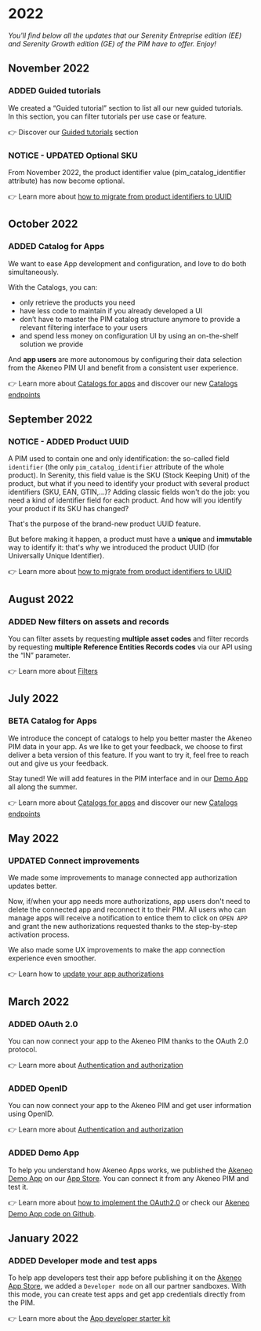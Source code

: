 # 2022

*You'll find below all the updates that our Serenity Entreprise edition (EE) and Serenity Growth edition (GE) of the PIM have to offer. Enjoy!*

## November 2022

### <span class="label label-news label-added">ADDED</span> Guided tutorials

We created a “Guided tutorial” section to list all our new guided tutorials.  
In this section, you can filter tutorials per use case or feature.

👉 Discover our [Guided tutorials](/tutorials/homepage.html) section

### <span class="label label-news label-notice">NOTICE - UPDATED</span> Optional SKU

From November 2022, the product identifier value (pim_catalog_identifier attribute) has now become optional.

👉 Learn more about [how to migrate from product identifiers to UUID](/getting-started/from-identifiers-to-uuid-7x/welcome.html) 


## October 2022 

### <span class="label label-news label-added">ADDED</span> Catalog for Apps

We want to ease App development and configuration, and love to do both simultaneously.

With the Catalogs, you can:
- only retrieve the products you need
- have less code to maintain if you already developed a UI
- don’t have to master the PIM catalog structure anymore to provide a relevant filtering interface to your users
- and spend less money on configuration UI by using an on-the-shelf solution we provide

And **app users** are more autonomous by configuring their data selection from the Akeneo PIM UI and benefit from a consistent user experience.

👉 Learn more about [Catalogs for apps](/apps/catalogs.html) and discover our new [Catalogs endpoints](/api-reference-index.html#Catalogs)


## September 2022

### <span class="label label-news label-notice">NOTICE - ADDED</span> Product UUID

A PIM used to contain one and only identification: the so-called field `identifier` (the only `pim_catalog_identifier` attribute of the whole product). In Serenity, this field value is the SKU (Stock Keeping Unit) of the product, but what if you need to identify your product with several product identifiers (SKU, EAN, GTIN,...)? Adding classic fields won't do the job: you need a kind of identifier field for each product. And how will you identify your product if its SKU has changed?

That's the purpose of the brand-new product UUID feature.

But before making it happen, a product must have a **unique** and **immutable** way to identify it: that's why we introduced the product UUID (for Universally Unique Identifier).

👉 Learn more about [how to migrate from product identifiers to UUID](/getting-started/from-identifiers-to-uuid-7x/welcome.html) 


## August 2022 

### <span class="label label-news label-added">ADDED</span> New filters on assets and records 

You can filter assets by requesting **multiple asset codes** and filter records by requesting **multiple Reference Entities Records codes** via our API using the “IN” parameter. 

👉 Learn more about [Filters](/documentation/filter.html)


## July 2022

### <span class="label label-news label-program">BETA</span> Catalog for Apps

We introduce the concept of catalogs to help you better master the Akeneo PIM data in your app. 
As we like to get your feedback, we choose to first deliver a beta version of this feature. If you want to try it, feel free to reach out and give us your feedback.

Stay tuned! We will add features in the PIM interface and in our [Demo App](https://apps.akeneo.com/extension/akeneo-demo-app) all along the summer. 

👉 Learn more about [Catalogs for apps](/apps/catalogs.html) and discover our new [Catalogs endpoints](/api-reference-index.html#Catalogs)


## May 2022

### <span class="label label-news label-updated">UPDATED</span> Connect improvements
We made some improvements to manage connected app authorization updates better. 

Now, if/when your app needs more authorizations, app users don't need to delete the connected app and reconnect it to their PIM. All users who can manage apps will receive a notification to entice them to click on `OPEN APP` and grant the new authorizations requested thanks to the step-by-step activation process. 

We also made some UX improvements to make the app connection experience even smoother.

👉 Learn how to [update your app authorizations](/apps/authentication-and-authorization.html#update-authorization-and-authentication-scopes)


## March 2022

### <span class="label label-news label-added">ADDED</span> OAuth 2.0 

You can now connect your app to the Akeneo PIM thanks to the OAuth 2.0 protocol. 

👉 Learn more about [Authentication and authorization](/apps/authentication-and-authorization.html)


### <span class="label label-news label-added">ADDED</span> OpenID

You can now connect your app to the Akeneo PIM and get user information using OpenID.

👉 Learn more about [Authentication and authorization](/apps/authentication-and-authorization.html)


### <span class="label label-news label-added">ADDED</span> Demo App

To help you understand how Akeneo Apps works, we published the [Akeneo Demo App](https://apps.akeneo.com/extension/akeneo-demo-app) on our [App Store](https://apps.akeneo.com/). You can connect it from any Akeneo PIM and test it. 

👉 Learn more about [how to implement the OAuth2.0](/apps/authentication-and-authorization.html#getting-started-with-oauth-20) or check our [Akeneo Demo App code on Github](https://github.com/akeneo/demo-app). 


## January 2022

### <span class="label label-news label-added">ADDED</span> Developer mode and test apps

To help app developers test their app before publishing it on the [Akeneo App Store](https://apps.akeneo.com/), we added a `Developer mode` on all our partner sandboxes. 
With this mode, you can create test apps and get app credentials directly from the PIM.

👉 Learn more about the [App developer starter kit](/apps/overview.html#app-developer-starter-kit)
